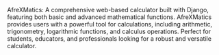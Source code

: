 AfreXMatics: A comprehensive web-based calculator built with Django, featuring both basic and advanced mathematical functions. AfreXMatics provides users with a powerful tool for calculations, including arithmetic, trigonometry, logarithmic functions, and calculus operations. Perfect for students, educators, and professionals looking for a robust and versatile calculator.
